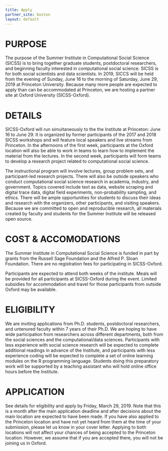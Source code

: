 ```yaml
---
title: Apply
partner_site: boston
layout: default
---
```


# PURPOSE
The purpose of the Summer Institute in Computational Social Science (SICSS)  is to bring together graduate students, postdoctoral researchers, and beginning faculty interested in computational social science. SICSS is for both social scientists and data scientists.
In 2019, SICCS will be held from the evening of Sunday, June 16 to the morning of Saturday, June 29, 2019 at Princeton University. Because many more people are expected to apply than can be accommodated at Princeton, we are hosting a partner site at Oxford University (SICSS-Oxford). 


# DETAILS
SICSS-Oxford will run simultaneously to the the Institute at Princeton: June 16 to June 29. It is organized by former participants of the 2017 and 2018 SICSS workshops and will feature local speakers and live streams from Princeton. In the afternoons of the first week, participants at the Oxford location will also be able to work in teams to learn how to implement the material from the lectures. In the second week, participants will form teams to develop a research project related to computational social science.

The instructional program will involve lectures, group problem sets, and participant-led research projects. There will also be outside speakers who conduct computational social science research in academia, industry, and government. Topics covered include text as data, website scraping and digital trace data, digital field experiments, non-probability sampling, and ethics. There will be ample opportunities for students to discuss their ideas and research with the organizers, other participants, and visiting speakers. Because we are committed to open and reproducible research, all materials created by faculty and students for the Summer Institute will be released open source.

# COST & ACCOMODATIONS
The Summer Institute in Computational Social Science is funded in part by grants from the Russell Sage Foundation and the Alfred P. Sloan Foundation. There are no registration fees for participating in SICSS-Oxford.
 
Participants are expected to attend both weeks of the institute. Meals will be provided for all participants at SICSS-Oxford during the event. Limited subsidies for accommodation and travel for those participants from outside Oxford may be available. 
 
# ELIGIBILITY
We are inviting applications from Ph.D. students, postdoctoral researchers, and untenured faculty within 7 years of their Ph.D. We are hoping to have wide participation from researchers across different departments, both from the social sciences and the computational/data sciences. Participants with less experience with social science research will be expected to complete additional readings in advance of the Institute, and participants with less experience coding will be expected to complete a set of online learning modules on the R programming language. Students doing this preparatory work will be supported by a teaching assistant who will hold online office hours before the Institute.

# APPLICATION
See details for eligibility and apply by Friday, March 29, 2019. Note that this is a month after the main application deadline and after decisions about the main location are expected to have been made. If you have also applied to the Princeton location and have not yet heard from them at the time of your submission, please let us know in your cover letter. Applying to both locations will not affect your chances of being accepted to the Princeton location. However, we assume that if you are accepted there, you will not be joining us in Oxford.
